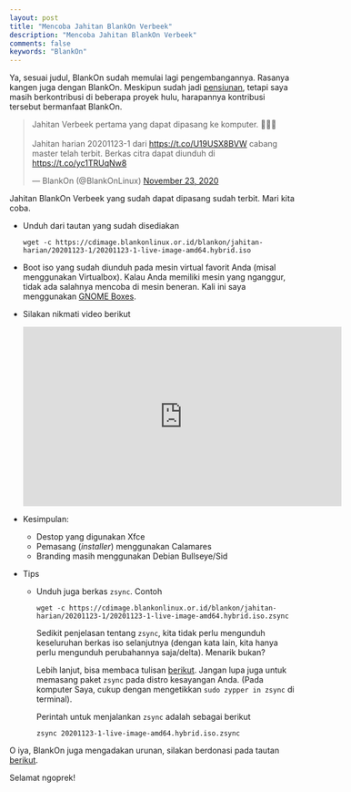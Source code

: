 ```yaml
---
layout: post
title: "Mencoba Jahitan BlankOn Verbeek"
description: "Mencoba Jahitan BlankOn Verbeek"
comments: false
keywords: "BlankOn"
---
```


Ya, sesuai judul, BlankOn sudah memulai lagi pengembangannya. Rasanya kangen juga dengan BlankOn. Meskipun sudah jadi [pensiunan](https://kabarlinux.id/2017/enam-pengembang-undur-diri-dari-tim-pengembang-blankon-terima-kasih-atas-kerja-kerasnya/), tetapi saya masih berkontribusi di beberapa proyek hulu, harapannya kontribusi tersebut bermanfaat BlankOn.

<blockquote class="twitter-tweet"><p lang="in" dir="ltr">Jahitan Verbeek pertama yang dapat dipasang ke komputer. 🥳🥳🥳<br><br>Jahitan harian 20201123-1 dari <a href="https://t.co/U19USX8BVW">https://t.co/U19USX8BVW</a> cabang master telah terbit. Berkas citra dapat diunduh di <a href="https://t.co/yc1TRUqNw8">https://t.co/yc1TRUqNw8</a></p>&mdash; BlankOn (@BlankOnLinux) <a href="https://twitter.com/BlankOnLinux/status/1330888111987978242?ref_src=twsrc%5Etfw">November 23, 2020</a></blockquote> <script async src="https://platform.twitter.com/widgets.js" charset="utf-8"></script>

Jahitan BlankOn Verbeek yang sudah dapat dipasang sudah terbit. Mari kita coba.

* Unduh dari tautan yang sudah disediakan
    ```
    wget -c https://cdimage.blankonlinux.or.id/blankon/jahitan-harian/20201123-1/20201123-1-live-image-amd64.hybrid.iso
    ```
* Boot iso yang sudah diunduh pada mesin virtual favorit Anda (misal menggunakan Virtualbox). Kalau Anda memiliki mesin yang nganggur, tidak ada salahnya mencoba di mesin beneran. Kali ini saya menggunakan [GNOME Boxes](https://wiki.gnome.org/Apps/Boxes).

* Silakan nikmati video berikut

    <iframe width="560" height="315" src="https://www.youtube.com/embed/ZUvYLtjz1SM" frameborder="0" allow="accelerometer; autoplay; clipboard-write; encrypted-media; gyroscope; picture-in-picture" allowfullscreen></iframe>

* Kesimpulan:
    - Destop yang digunakan Xfce
    - Pemasang (*installer*) menggunakan Calamares
    - Branding masih menggunakan Debian Bullseye/Sid

* Tips
    * Unduh juga berkas `zsync`. Contoh 
        ```
        wget -c https://cdimage.blankonlinux.or.id/blankon/jahitan-harian/20201123-1/20201123-1-live-image-amd64.hybrid.iso.zsync
        ``` 
        Sedikit penjelasan tentang `zsync`, kita tidak perlu mengunduh keseluruhan berkas iso selanjutnya (dengan kata lain, kita hanya perlu mengunduh perubahannya saja/delta). Menarik bukan?

        Lebih lanjut, bisa membaca tulisan [berikut](https://ha.hn.web.id/2016/10/16/unduh-berkas-iso-dengan-zsync/). Jangan lupa juga untuk memasang paket `zsync` pada distro kesayangan Anda. (Pada komputer Saya, cukup dengan mengetikkan `sudo zypper in zsync` di terminal).

        Perintah untuk menjalankan `zsync` adalah sebagai berikut
        ```
        zsync 20201123-1-live-image-amd64.hybrid.iso.zsync
        ```

O iya, BlankOn juga mengadakan urunan, silakan berdonasi pada tautan [berikut](https://kitabisa.com/campaign/urunanpengembanganblankon).

Selamat ngoprek!
